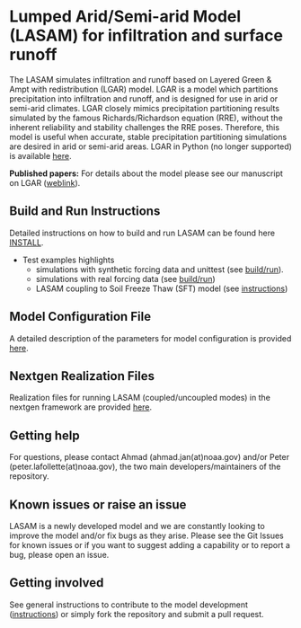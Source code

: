 # Lumped Arid/Semi-arid Model (LASAM) for infiltration and surface runoff
The LASAM simulates infiltration and runoff based on Layered Green & Ampt with redistribution (LGAR) model. LGAR is a model which partitions precipitation into infiltration and runoff, and is designed for use in arid or semi-arid climates. LGAR closely mimics precipitation partitioning results simulated by the famous Richards/Richardson equation (RRE), without the inherent reliability and stability challenges the RRE poses. Therefore, this model is useful when accurate, stable precipitation partitioning simulations are desired in arid or semi-arid areas. LGAR in Python (no longer supported) is available [here](https://github.com/NOAA-OWP/LGAR-Py).

**Published papers:** For details about the model please see our manuscript on LGAR ([weblink](https://agupubs.onlinelibrary.wiley.com/doi/full/10.1029/2022WR033742)).

## Build and Run Instructions
Detailed instructions on how to build and run LASAM can be found here [INSTALL](https://github.com/NOAA-OWP/LGAR-C/blob/master/INSTALL.md).
- Test examples highlights
  - simulations with synthetic forcing data and unittest (see [build/run](https://github.com/NOAA-OWP/LGAR-C/blob/master/tests/README.md)). 
  - simulations with real forcing data (see [build/run](https://github.com/NOAA-OWP/LGAR-C/blob/master/INSTALL.md#standalone-mode-example))
  - LASAM coupling to Soil Freeze Thaw (SFT) model (see [instructions](https://github.com/NOAA-OWP/LGAR-C/blob/master/INSTALL.md#lasam-coupling-to-soil-freeze-thaw-sft-model))

## Model Configuration File
A detailed description of the parameters for model configuration is provided [here](https://github.com/NOAA-OWP/LGAR-C/tree/master/configs/README.md).

## Nextgen Realization Files
Realization files for running LASAM (coupled/uncoupled modes) in the nextgen framework are provided [here](https://github.com/NOAA-OWP/LGAR-C/tree/master/realizations/README.md).
  
## Getting help
For questions, please contact Ahmad (ahmad.jan(at)noaa.gov) and/or Peter (peter.lafollette(at)noaa.gov), the two main developers/maintainers of the repository.

## Known issues or raise an issue
LASAM is a newly developed model and we are constantly looking to improve the model and/or fix bugs as they arise. Please see the Git Issues for known issues or if you want to suggest adding a capability or to report a bug, please open an issue.

## Getting involved
See general instructions to contribute to the model development ([instructions](https://github.com/NOAA-OWP/LGAR-C/blob/master/CONTRIBUTING.md)) or simply fork the repository and submit a pull request.
